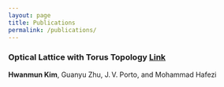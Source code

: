 ```yaml
---
layout: page
title: Publications
permalink: /publications/
---
```


### Optical Lattice with Torus Topology [Link](https://journals.aps.org/prl/abstract/10.1103/PhysRevLett.121.133002)
__Hwanmun Kim__, Guanyu Zhu, J. V. Porto, and Mohammad Hafezi 
